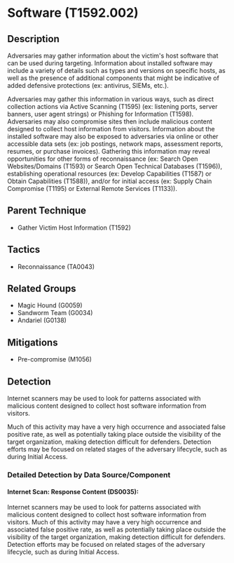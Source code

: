 # Software (T1592.002)

## Description
Adversaries may gather information about the victim's host software that can be used during targeting. Information about installed software may include a variety of details such as types and versions on specific hosts, as well as the presence of additional components that might be indicative of added defensive protections (ex: antivirus, SIEMs, etc.).

Adversaries may gather this information in various ways, such as direct collection actions via Active Scanning (T1595) (ex: listening ports, server banners, user agent strings) or Phishing for Information (T1598). Adversaries may also compromise sites then include malicious content designed to collect host information from visitors. Information about the installed software may also be exposed to adversaries via online or other accessible data sets (ex: job postings, network maps, assessment reports, resumes, or purchase invoices). Gathering this information may reveal opportunities for other forms of reconnaissance (ex: Search Open Websites/Domains (T1593) or Search Open Technical Databases (T1596)), establishing operational resources (ex: Develop Capabilities (T1587) or Obtain Capabilities (T1588)), and/or for initial access (ex: Supply Chain Compromise (T1195) or External Remote Services (T1133)).

## Parent Technique
- Gather Victim Host Information (T1592)

## Tactics
- Reconnaissance (TA0043)

## Related Groups
- Magic Hound (G0059)
- Sandworm Team (G0034)
- Andariel (G0138)

## Mitigations
- Pre-compromise (M1056)

## Detection
Internet scanners may be used to look for patterns associated with malicious content designed to collect host software information from visitors.

Much of this activity may have a very high occurrence and associated false positive rate, as well as potentially taking place outside the visibility of the target organization, making detection difficult for defenders. Detection efforts may be focused on related stages of the adversary lifecycle, such as during Initial Access.

### Detailed Detection by Data Source/Component
#### Internet Scan: Response Content (DS0035): 
Internet scanners may be used to look for patterns associated with malicious content designed to collect host software information from visitors.
Much of this activity may have a very high occurrence and associated false positive rate, as well as potentially taking place outside the visibility of the target organization, making detection difficult for defenders. Detection efforts may be focused on related stages of the adversary lifecycle, such as during Initial Access.

